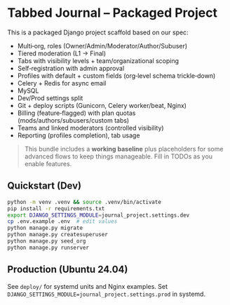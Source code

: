 
# Tabbed Journal – Packaged Project

This is a packaged Django project scaffold based on our spec:
- Multi‑org, roles (Owner/Admin/Moderator/Author/Subuser)
- Tiered moderation (L1 → Final)
- Tabs with visibility levels + team/organizational scoping
- Self‑registration with admin approval
- Profiles with default + custom fields (org‑level schema trickle‑down)
- Celery + Redis for async email
- MySQL
- Dev/Prod settings split
- Git + deploy scripts (Gunicorn, Celery worker/beat, Nginx)
- Billing (feature‑flagged) with plan quotas (mods/authors/subusers/custom tabs)
- Teams and linked moderators (controlled visibility)
- Reporting (profiles completion), tab usage

> This bundle includes a **working baseline** plus placeholders for some advanced flows to keep things manageable. Fill in TODOs as you enable features.

## Quickstart (Dev)
```bash
python -m venv .venv && source .venv/bin/activate
pip install -r requirements.txt
export DJANGO_SETTINGS_MODULE=journal_project.settings.dev
cp .env.example .env  # edit values
python manage.py migrate
python manage.py createsuperuser
python manage.py seed_org
python manage.py runserver
```

## Production (Ubuntu 24.04)
See `deploy/` for systemd units and Nginx examples. Set `DJANGO_SETTINGS_MODULE=journal_project.settings.prod` in systemd.
